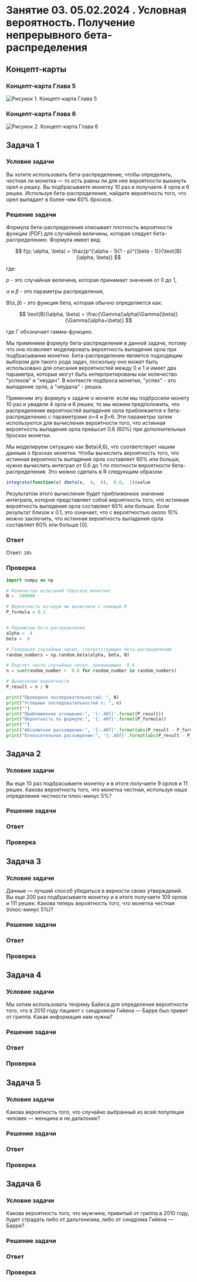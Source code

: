 # Занятие 03. 05.02.2024 . Условная вероятность. Получение непрерывного бета-распределения

## Концепт-карты

### Концепт-карта Глава 5

![Рисунок 1. Концепт-карта Глава 5](./Картинки/Работа_3/Глава_5.jpg)

### Концепт-карта Глава 6

![Рисунок 2. Концепт-карта Глава 6](./Картинки/Работа_3/Глава_6.jpg)


## Задача 1

### Условие задачи

Вы хотите использовать бета-распределение, чтобы определить, честная
ли монетка — то есть равны ли для нее вероятности выкинуть орел
и решку. Вы подбрасываете монетку $10$ раз и получаете $4$ орла и $6$ решек.
Используя бета-распределение, найдите вероятность того, что орел выпадает
в более чем $60\%$ бросков.

### Решение задачи

Формула бета-распределения описывает плотность вероятности функции (PDF) для случайной величины, которая следует бета-распределению. Формула имеет вид:

$$
f(p; \alpha, \beta) = \frac{p^{\alpha - 1}(1 - p)^{\beta - 1}}{\text{B}(\alpha, \beta)}
$$

где:

$p$ - это случайная величина, которая принимает значения от $0$ до $1$,

$\alpha$ и $\beta$ - это параметры распределения,

$\text{B}(\alpha, \beta)$ - это функция бета, которая обычно определяется как:

$$
\text{B}(\alpha, \beta) = \frac{\Gamma(\alpha)\Gamma(\beta)}{\Gamma(\alpha+\beta)}
$$

где $\Gamma$ обозначает гамма-функцию.

Мы применяем формулу бета-распределения в данной задаче, потому что она
позволяет моделировать вероятность выпадения орла при подбрасывании монетки.
Бета-распределение является подходящим выбором для такого рода задач, поскольку
оно может быть использовано для описания вероятностей между 0 и 1 и имеет два
параметра, которые могут быть интерпретированы как количество "успехов" и
"неудач". В контексте подброса монетки, "успех" - это выпадение орла, а
"неудача" - решка.

Применим эту формулу к задаче о монете: если мы подбросили монету 10 раз и
увидели 4 орла и 6 решек, то мы можем предположить, что распределение
вероятностей выпадения орла приближается к бета-распределению с параметрами α=4
и β=6. Эти параметры затем используются для вычисления вероятности того, что
истинная вероятность выпадения орла превысит 0.6 (60%) при дополнительных
бросках монетки.

Мы моделируем ситуацию как Beta(4,6), что соответствует нашим данным о бросках
монетки. Чтобы вычислить вероятность того, что истинная вероятность выпадения
орла составляет  60% или больше, нужно вычислить интеграл от  0.6 до  1 по
плотности вероятности бета-распределения. Это можно сделать в R следующим
образом:

```r
integrate(function(x) dbeta(x,  4,  6),  0.6,  1)$value
```

Результатом этого вычисления будет приближенное значение интеграла, которое
представляет собой вероятность того, что истинная вероятность выпадения орла
составляет  60% или больше. Если результат близок к  0.1, это означает, что с
вероятностью около  10% можно заключить, что истинная вероятность выпадения орла составляет  60% или больше [0].

### Ответ

Ответ: `10%`

### Проверка

```python
import numpy as np

# Количество испытаний (бросков монетки)
N =  100000

# Вероятность которую мы вычислили с помощью R
P_formula = 0.1


# Параметры бета-распределения
alpha =  4
beta =  6

# Генерация случайных чисел, соответствующих бета-распределению
random_numbers = np.random.beta(alpha, beta, N)

# Подсчет числа случайных чисел, превышающих  0.6
n = sum(random_number >  0.6 for random_number in random_numbers)

# Вычисление вероятности
P_result = n / N

print("Проверено последовательностей: ", N)
print("Успешных последовательностей n: ", n)
print("")
print("Приближенное отношение:", '{:.40f}'.format(P_result))
print("Вероятность по формуле:", '{:.40f}'.format(P_formula))
print("")
print("Абсолютное расхождение:", '{:.40f}'.format(abs(P_result - P_formula)))
print("Отноосительное расхождение:", '{:.40f}'.format(abs(P_result - P_formula) / P_formula * 100))

```

## Задача 2

### Условие задачи

Вы еще $10$ раз подбрасываете монетку и в итоге получаете $9$ орлов
и $11$ решек. Какова вероятность того, что монетка честная, используя
наше определение честности плюс-минус $5\%$?


### Решение задачи



### Ответ



### Проверка



## Задача 3

### Условие задачи

Данные — лучший способ убедиться в верности своих утверждений.
Вы еще $200$ раз подбрасываете монетку и в итоге получаете $109$ орлов
и $111$ решек. Какова теперь вероятность того, что монетка честная
(плюс-минус $5\%$)?

### Решение задачи



### Ответ



### Проверка



## Задача 4

### Условие задачи

Мы хотим использовать теорему Байеса для определения вероятности
того, что в $2010$ году пациент с синдромом Гийена — Барре был привит
от гриппа. Какая информация нам нужна?

### Решение задачи



### Ответ



### Проверка



## Задача 5

### Условие задачи

Какова вероятность того, что случайно выбранный из всей популяции
человек — женщина и не дальтоник?

### Решение задачи



### Ответ



### Проверка



## Задача 6

### Условие задачи

Какова вероятность того, что мужчина, привитый от гриппа в $2010$ году,
будет страдать либо от дальтонизма, либо от синдрома Гийена — Барре?

### Решение задачи



### Ответ



### Проверка



